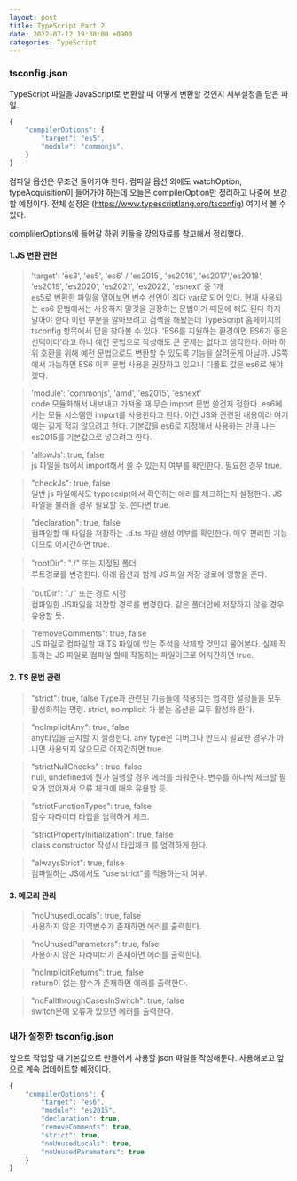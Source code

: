```yaml
---
layout: post
title: TypeScript Part 2
date: 2022-07-12 19:30:00 +0900
categories: TypeScript
---
```

### tsconfig.json
TypeScript 파일을 JavaScript로 변환할 때 어떻게 변환할 것인지 세부설정을 담은 파일.

```TypeScript
{
    "compilerOptions": {
        "target": "es5",
        "module": "commonjs",
    }
}
```

컴파일 옵션은 무조건 들어가야 한다. 컴파일 옵션 외에도 watchOption, typeAcquisition이 들어가야 하는데 오늘은 compilerOption만 정리하고 나중에 보강할 예정이다. 전체 설정은 (https://www.typescriptlang.org/tsconfig) 여기서 볼 수 있다.

complilerOptions에 들어갈 하위 키들을 강의자료를 참고해서 정리했다.
#### 1.JS 변환 관련
> 'target': 'es3', 'es5', 'es6' / 'es2015', 'es2016', 'es2017','es2018', 'es2019', 'es2020', 'es2021', 'es2022', 'esnext' 중 1개    
> es5로 변환한 파일을 열어보면 변수 선언이 죄다 var로 되어 있다. 현재 사용되는 es6 문법에서는 사용하지 말것을 권장하는 문법이기 때문에 해도 된다 하지 말아야 한다 이런 부분을 알아보려고 검색을 해봤는데 TypeScript 홈페이지의 tsconfig 항목에서 답을 찾아볼 수 있다. 'ES6를 지원하는 환경이면 ES6가 좋은 선택이다'라고 하니 예전 문법으로 작성해도 큰 문제는 없다고 생각한다. 아마 하위 호환을 위해 예전 문법으로도 변환할 수 있도록 기능을 살려둔게 아닐까. JS쪽에서 가능하면 ES6 이후 문법 사용을 권장하고 있으니 디폴트 값은 es6로 해야겠다.    

> 'module': 'commonjs', 'amd', 'es2015', 'esnext'    
> code 모듈화해서 내보내고 가져올 때 무슨 import 문법 쓸건지 정한다. es6에서는 모듈 시스템인 import를 사용한다고 한다. 이건 JS와 관련된 내용이라 여기에는 길게 적지 않으려고 한다. 기본값을 es6로 지정해서 사용하는 만큼 나는 es2015를 기본값으로 넣으려고 한다.    

> 'allowJs': true, false    
> js 파일을 ts에서 import해서 쓸 수 있는지 여부를 확인한다. 필요한 경우 true.    

> "checkJs": true, false    
> 일반 js 파일에서도 typescript에서 확인하는 에러를 체크하는지 설정한다. JS 파일을 불러올 경우 필요할 듯. 쓴다면 true.    

> "declaration": true, false    
> 컴파일할 때 타입을 저장하는 .d.ts 파일 생성 여부를 확인한다. 매우 편리한 기능이므로 어지간하면 true.    

> "rootDir": "./" 또는 지정된 폴더    
> 루트경로를 변경한다. 아래 옵션과 함께 JS 파일 저장 경로에 영향을 준다.    

> "outDir": "./" 또는 경로 지정    
>  컴파일한 JS파일을 저장할 경로를 변경한다. 같은 폴더안에 저장하지 않을 경우 유용할 듯.    

> "removeComments": true, false    
> JS 파일로 컴파일할 때 TS 파일에 있는 주석을 삭제할 것인지 물어본다. 실제 작동하는 JS 파일로 컴파일 할때 작동하는 파일이므로 어지간하면 true.    

#### 2. TS 문법 관련
>"strict": true, false
> Type과 관련된 기능들에 적용되는 엄격한 설정들을 모두 활성화하는 명령. strict, noImplicit 가 붙는 옵션을 모두 활성화 한다.    

>"noImplicitAny": true, false    
>any타입을 금지할 지 설정한다. any type은 디버그나 반드시 필요한 경우가 아니면 사용되지 않으므로 어지간하면 true.    

>"strictNullChecks" : true, false    
>null, undefined에 뭔가 실행할 경우 에러를 띄워준다. 변수를 하나씩 체크할 필요가 없어져서 오류 체크에 매우 유용할 듯.    

>"strictFunctionTypes": true, false    
>함수 파라미터 타입을 엄격하게 체크.    

>"strictPropertyInitialization": true, false    
> class constructor 작성시 타입체크 를 엄격하게 한다.    

>"alwaysStrict": true, false    
>컴파일하는 JS에서도 "use strict"를 적용하는지 여부.    

#### 3. 메모리 관리
>"noUnusedLocals": true, false    
>사용하지 않은 지역변수가 존재하면 에러를 출력한다.    

>"noUnusedParameters": true, false    
>사용하지 않은 파라미터가 존재하면 에러를 출력한다.    

>"noImplicitReturns": true, false    
>return이 없는 함수가 존재하면 에러를 출력한다.    

>"noFallthroughCasesInSwitch": true, false    
>switch문에 오류가 있으면 에러를 출력한다.    

### 내가 설정한 tsconfig.json
앞으로 작업할 때 기본값으로 만들어서 사용할 json 파일을 작성해둔다. 사용해보고 앞으로 계속 업데이트할 예정이다.

```TypeScript
{
    "compilerOptions": {
        "target": "es6",
        "module": "es2015",
        "declaration": true,
        "removeComments": true,
        "strict": true,
        "noUnusedLocals": true,
        "noUnusedParameters": true
    }
}
```